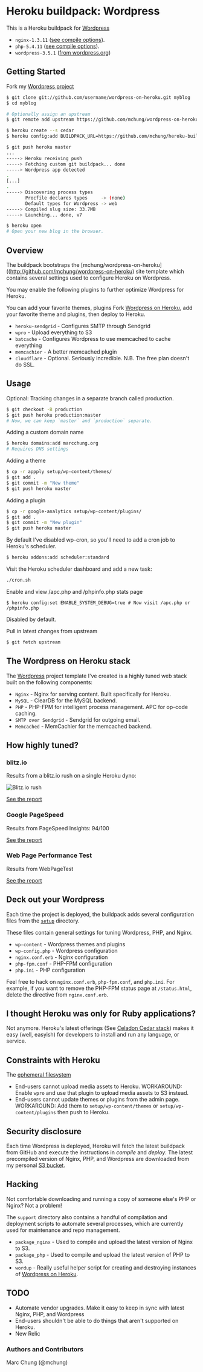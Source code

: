 # Heroku buildpack: Wordpress

This is a Heroku buildpack for [Wordpress](http://wordpress.org)

* `nginx-1.3.11` ([see compile options](https://github.com/mchung/heroku-buildpack-wordpress/blob/master/support/package_nginx)).
* `php-5.4.11` ([see compile options](https://github.com/mchung/heroku-buildpack-wordpress/blob/master/support/package_php)).
* `wordpress-3.5.1` ([from wordpress.org](http://wordpress.org/download/release-archive/))

## Getting Started

Fork my [Wordpress project](http://github.com/mchung/wordpress-on-heroku)
```bash
$ git clone git://github.com/username/wordpress-on-heroku.git myblog
$ cd myblog

# Optionally assign an upstream
$ git remote add upstream https://github.com/mchung/wordpress-on-heroku.git

$ heroku create --s cedar
$ heroku config:add BUILDPACK_URL=https://github.com/mchung/heroku-buildpack-wordpress.git

$ git push heroku master
...
-----> Heroku receiving push
-----> Fetching custom git buildpack... done
-----> Wordpress app detected
.
[...]
.
-----> Discovering process types
       Procfile declares types     -> (none)
       Default types for Wordpress -> web
-----> Compiled slug size: 33.7MB
-----> Launching... done, v7

$ heroku open
# Open your new blog in the browser.
```

## Overview

The buildpack bootstraps the [mchung/wordpress-on-heroku]((http://github.com/mchung/wordpress-on-heroku) site template which contains several settings used to configure Heroku on Wordpress.

You may enable the following plugins to further optimize Wordpress for Heroku.

You can add your favorite themes, plugins
Fork [Wordpress on Heroku](http://github.com/mchung/wordpress-on-heroku), add your favorite theme and plugins, then deploy to Heroku.

* `heroku-sendgrid` - Configures SMTP through Sendgrid
* `wpro` - Upload everything to S3
* `batcache` - Configures Wordpress to use memcached to cache everything
* `memcachier` - A better memcached plugin
* `cloudflare` - Optional. Seriously incredible. N.B. The free plan doesn't do SSL.

## Usage

Optional: Tracking changes in a separate branch called production.
```bash
$ git checkout -B production
$ git push heroku production:master
# Now, we can keep `master` and `production` separate.
```

Adding a custom domain name
```bash
$ heroku domains:add marcchung.org
# Requires DNS settings
```

Adding a theme
```bash
$ cp -r appply setup/wp-content/themes/
$ git add .
$ git commit -m "New theme"
$ git push heroku master
```

Adding a plugin
```bash
$ cp -r google-analytics setup/wp-content/plugins/
$ git add .
$ git commit -m "New plugin"
$ git push heroku master
```

By default I've disabled wp-cron, so you'll need to add a cron job to Heroku's scheduler.
```bash
$ heroku addons:add scheduler:standard
```

Visit the Heroku scheduler dashboard and add a new task:
```bash
./cron.sh
```

Enable and view /apc.php and /phpinfo.php stats page
```
$ heroku config:set ENABLE_SYSTEM_DEBUG=true # Now visit /apc.php or /phpinfo.php
```
Disabled by default.

Pull in latest changes from upstream
```bash
$ git fetch upstream
```

## The Wordpress on Heroku stack

The [Wordpress](http://github.com/mchung/wordpress-on-heroku) project template I've created is a highly tuned web stack built on the following components:

* `Nginx` - Nginx for serving content. Built specifically for Heroku.
* `MySQL` - ClearDB for the MySQL backend.
* `PHP` - PHP-FPM for intelligent process management. APC for op-code caching.
* `SMTP over Sendgrid` - Sendgrid for outgoing email.
* `Memcached` - MemCachier for the memcached backend.

## How highly tuned?

### blitz.io

Results from a blitz.io rush on a single Heroku dyno:

![Blitz.io rush](https://s3.amazonaws.com/heroku-buildpack-wordpress/woh-blitz-details.png)

[See the report](https://www.blitz.io/report/541eb908b4ef3eec8d9c2ce2293a85ca)

### Google PageSpeed

Results from PageSpeed Insights: 94/100

[See the report](https://developers.google.com/speed/pagespeed/insights#url=wordpress-on-heroku.herokuapp.com&mobile=false)

### Web Page Performance Test

Results from WebPageTest

[See the report](http://www.webpagetest.org/result/130201_BB_624/)

## Deck out your Wordpress

Each time the project is deployed, the buildpack adds several configuration files from the [`setup`](https://github.com/mchung/wordpress-on-heroku/tree/master/setup) directory.

These files contain general settings for tuning Wordpress, PHP, and Nginx.

* `wp-content` - Wordpress themes and plugins
* `wp-config.php` - Wordpress configuration
* `nginx.conf.erb` - Nginx configuration
* `php-fpm.conf` - PHP-FPM configuration
* `php.ini` - PHP configuration

Feel free to hack on `nginx.conf.erb`, `php-fpm.conf`, and `php.ini`.  For example, if you want to remove the PHP-FPM status page at `/status.html`, delete the directive from `nginx.conf.erb`.

## I thought Heroku was only for Ruby applications?

Not anymore. Heroku's latest offerings (See [Celadon Cedar stack](http://devcenter.heroku.com/articles/cedar)) makes it easy (well, easyish) for developers to install and run any language, or service.

## Constraints with Heroku

The [ephemeral filesystem](http://devcenter.heroku.com/articles/dyno-isolation)

* End-users cannot upload media assets to Heroku. WORKAROUND: Enable `wpro` and use that plugin to upload media assets to S3 instead.
* End-users cannot update themes or plugins from the admin page. WORKAROUND: Add them to `setup/wp-content/themes` or `setup/wp-content/plugins` then push to Heroku.

## Security disclosure

Each time Wordpress is deployed, Heroku will fetch the latest buildpack from GitHub and execute the instructions in *compile* and *deploy*.  The latest precompiled version of Nginx, PHP, and Wordpress are downloaded from my personal [S3 bucket](http://heroku-buildpack-wordpress.s3.amazonaws.com).

## Hacking

Not comfortable downloading and running a copy of someone else's PHP or Nginx? Not a problem!

The `support` directory also contains a handful of compilation and deployment scripts to automate several processes, which are currently used for maintenance and repo management.

* `package_nginx` - Used to compile and upload the latest version of Nginx to S3.
* `package_php` - Used to compile and upload the latest version of PHP to S3.
* `wordup` - Really useful helper script for creating and destroying instances of [Wordpress on Heroku](https://github.com/mchung/wordpress-on-heroku).

## TODO

* Automate vendor upgrades. Make it easy to keep in sync with latest Nginx, PHP, and Wordpress
* End-users shouldn't be able to do things that aren't supported on Heroku.
* New Relic

### Authors and Contributors
Marc Chung (@mchung)
